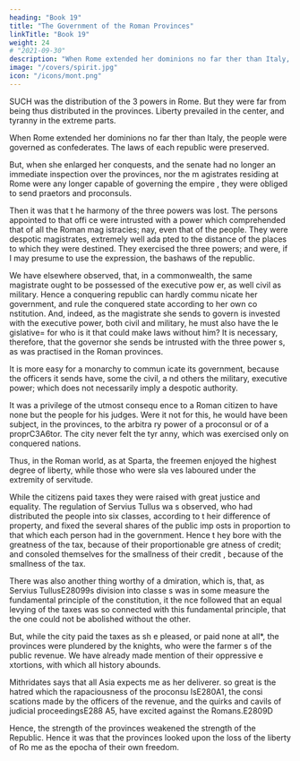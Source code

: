 ```yaml
---
heading: "Book 19"
title: "The Government of the Roman Provinces"
linkTitle: "Book 19"
weight: 24
# "2021-09-30"
description: "When Rome extended her dominions no far ther than Italy, the people were governed as confederates. The laws of each republic were preserved"
image: "/covers/spirit.jpg"
icon: "/icons/mont.png"
---
```




SUCH was the distribution of the 3 powers in Rome. But they were far from being thus distributed in the provinces. Liberty prevailed in the center, and tyranny in the extreme parts.

When Rome extended her dominions no far ther than Italy, the people were governed as confederates. The laws of each republic were preserved. 

But, when she enlarged her conquests, and the senate had no longer an immediate inspection over the provinces, nor the m agistrates residing at Rome were any longer capable of governing the empire , they were obliged to send praetors and proconsuls. 

Then it was that t he harmony of the three powers was lost. The persons appointed to that offi ce were intrusted with a power which comprehended that of all the Roman mag istracies; nay, even that of the people. They were despotic magistrates, extremely well ada pted to the distance of the places to which they were destined. They exercised the three powers; and were, if I may presume to use the expression, the bashaws of the republic.

We have elsewhere observed, that, in a commonwealth, the same magistrate ought to be possessed of the executive pow er, as well civil as military. Hence a conquering republic can hardly commu nicate her government, and rule the conquered state according to her own co nstitution. And, indeed, as the magistrate she sends to govern is invested  with the executive power, both civil and military, he must also have the le gislative= for who is it that could make laws without him? It is necessary, therefore, that the governor she sends be intrusted with the three power s, as was practised in the Roman provinces.

It is more easy for a monarchy to commun icate its government, because the officers it sends have, some the civil, a nd others the military, executive power; which does not necessarily imply a despotic authority.

It was a privilege of the utmost consequ ence to a Roman citizen to have none but the people for his judges. Were it not for this, he would have been subject, in the provinces, to the arbitra ry power of a proconsul or of a proprC3A6tor. The city never felt the tyr anny, which was exercised only on conquered nations.

Thus, in the Roman world, as at Sparta,  the freemen enjoyed the highest degree of liberty, while those who were sla ves laboured under the extremity of servitude.

While the citizens paid taxes they were  raised with great justice and equality. The regulation of Servius Tullus wa s observed, who had distributed the people into six classes, according to t heir difference of property, and fixed the several shares of the public imp osts in proportion to that which each person had in the government. Hence t hey bore with the greatness of the tax, because of their proportionable gre atness of credit; and consoled themselves for the smallness of their credit , because of the smallness of the tax.

There was also another thing worthy of a dmiration, which is, that, as Servius TullusE28099s division into classe s was in some measure the fundamental principle of the constitution, it the nce followed that an equal levying of the taxes was so connected with this  fundamental principle, that the one could not be abolished without the other.

But, while the city paid the taxes as sh e pleased, or paid none at all*, the provinces were plundered by the knights, who were the farmer s of the public revenue. We have already made mention of their oppressive e xtortions, with which all history abounds.


Mithridates says that all Asia expects me as her deliverer.  so great is the hatred which the rapaciousness of the proconsu lsE280A1, the consi scations made by the officers of the revenue, and the quirks and cavils of  judicial proceedingsE288 A5, have excited against the Romans.E2809D

Hence, the strength of the provinces weakened the strength of the Republic. Hence it was that the provinces looked upon the loss of the liberty of Ro me as the epocha of their own freedom.

<!-- 
CHAP. XX.= The End of this Book.

I should be glad to inquire into the dis tribution of the three powers in all the moderate governments we are acquai nted with, in order to calculate the degrees of liberty which each may enjo y. But we must not always exhaust a subject, so as to leave no work at all  for the reader. My business is not to make people read, but to make them think. -->